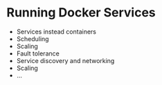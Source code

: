 # Running Docker Services

* Services instead containers
* Scheduling
* Scaling
* Fault tolerance
* Service discovery and networking
* Scaling
* ...
